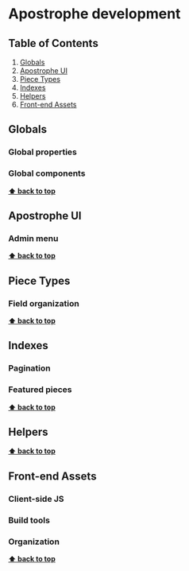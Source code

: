 # Apostrophe development

## Table of Contents
1. [Globals](#globals)
2. [Apostrophe UI](#apostrophe-ui)
3. [Piece Types](#piece-types)
4. [Indexes](#indexes)
5. [Helpers](#helpers)
6. [Front-end Assets](#front-end-assets)

## Globals

### Global properties

### Global components

**[⬆ back to top](#table-of-contents)**

## Apostrophe UI

### Admin menu

**[⬆  back to top](#table-of-contents)**

## Piece Types

### Field organization

**[⬆  back to top](#table-of-contents)**

## Indexes

### Pagination

### Featured pieces

**[⬆  back to top](#table-of-contents)**

## Helpers

**[⬆  back to top](#table-of-contents)**

## Front-end Assets

### Client-side JS

### Build tools

### Organization

**[⬆  back to top](#table-of-contents)**
